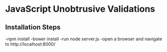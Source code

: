 # JavaScript Unobtrusive Validations

## Installation Steps

-npm install
-bower install
-run node server.js
-open a browser and navigate to http://localhost:8000/




